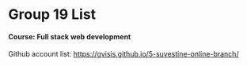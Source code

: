 # Group 19 List

#### Course: Full stack web development

Github account list: https://gvisis.github.io/5-suvestine-online-branch/ 

